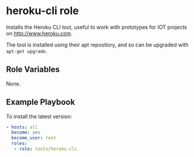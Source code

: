 # heroku-cli role

Installs the Heroku CLI tool, useful to work with prototypes for
IOT projects on http://www.heroku.com.

The tool is installed using their apt repository, and so can be
upgraded with `apt-get upgrade`.


## Role Variables

None.


## Example Playbook

To install the latest version:

```yaml
- hosts: all
  become: yes
  become_user: root
  roles:
   - role: tools/heroku-cli
```
